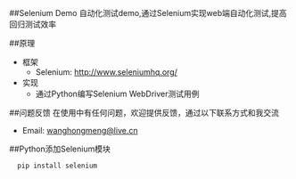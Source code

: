 ##Selenium Demo
自动化测试demo,通过Selenium实现web端自动化测试,提高回归测试效率

##原理

* 框架
    * Selenium: http://www.seleniumhq.org/
* 实现
    * 通过Python编写Selenium WebDriver测试用例

##问题反馈
在使用中有任何问题，欢迎提供反馈，通过以下联系方式和我交流

* Email: wanghongmeng@live.cn

##Python添加Selenium模块

```javascript
  pip install selenium
```
